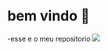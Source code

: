 # bem vindo 💙
-esse e o meu repositorio 
![](https://gifs.eco.br/wp-content/uploads/2021/07/os-melhores-gifs-engracados-e-animados-para-compartilhar-e-baixar-10.gif)
